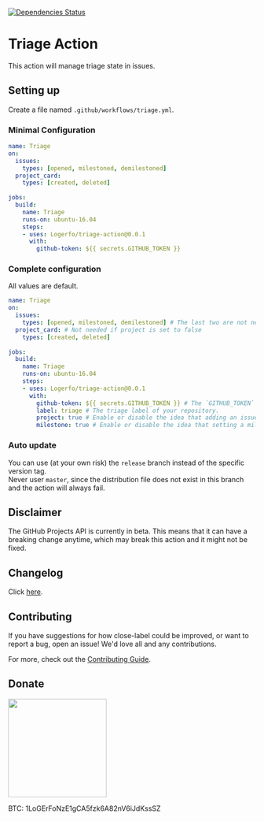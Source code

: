 [![Dependencies Status](https://david-dm.org/logerfo/triage-action/dev-status.svg)](https://david-dm.org/logerfo/triage-action?type=dev)

# Triage Action
This action will manage triage state in issues.

## Setting up
Create a file named `.github/workflows/triage.yml`.

### Minimal Configuration
```yml
name: Triage
on: 
  issues:
    types: [opened, milestoned, demilestoned]
  project_card:
    types: [created, deleted]
    
jobs:
  build:
    name: Triage
    runs-on: ubuntu-16.04
    steps:
    - uses: Logerfo/triage-action@0.0.1
      with:
        github-token: ${{ secrets.GITHUB_TOKEN }}
```

### Complete configuration
All values are default.
```yml
name: Triage
on: 
  issues: 
    types: [opened, milestoned, demilestoned] # The last two are not needed if milestone is set to false
  project_card: # Not needed if project is set to false
    types: [created, deleted]
    
jobs:
  build:
    name: Triage
    runs-on: ubuntu-16.04
    steps:
    - uses: Logerfo/triage-action@0.0.1
      with:
        github-token: ${{ secrets.GITHUB_TOKEN }} # The `GITHUB_TOKEN` secret.
        label: triage # The triage label of your repository.
        project: true # Enable or disable the idea that adding an issue to a project drops its triage state.
        milestone: true # Enable or disable the idea that setting a milestone to an issue drops its triage state.
```

### Auto update
You can use (at your own risk) the `release` branch instead of the specific version tag.  
Never user `master`, since the distribution file does not exist in this branch and the action will always fail.

## Disclaimer
The GitHub Projects API is currently in beta. This means that it can have a breaking change anytime, which may break this action and it might not be fixed.

## Changelog
Click [here](CHANGELOG.md).

## Contributing
If you have suggestions for how close-label could be improved, or want to report a bug, open an issue! We'd love all and any contributions.

For more, check out the [Contributing Guide](CONTRIBUTING.md).

## Donate

<img src="https://i.imgur.com/ndlBtuX.png" width="200">

BTC: 1LoGErFoNzE1gCA5fzk6A82nV6iJdKssSZ
